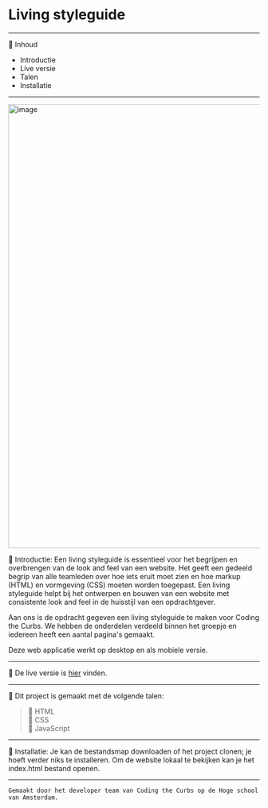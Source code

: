 # Living styleguide
_________________________________________________________________________________________________

:postal_horn: Inhoud

 * Introductie
 * Live versie
 * Talen
 * Installatie
_________________________________________________________________________________________________

<img width="888" alt="image" src="https://user-images.githubusercontent.com/60781257/202399681-62717b9e-cdda-43c3-8153-02099c947a34.png">


:postal_horn: Introductie: Een living styleguide is essentieel voor het begrijpen en overbrengen van de look and feel van een website. Het geeft een gedeeld begrip van alle teamleden over hoe iets eruit moet zien en hoe markup (HTML) en vormgeving (CSS) moeten worden toegepast. Een living styleguide helpt bij het ontwerpen en bouwen van een website met consistente look and feel in de huisstijl van een opdrachtgever.

Aan ons is de opdracht gegeven een living styleguide te maken voor Coding the Curbs. We hebben de onderdelen verdeeld binnen het groepje en iedereen heeft een aantal pagina's gemaakt.

Deze web applicatie werkt op desktop en als mobiele versie.
_________________________________________________________________________________________________

:postal_horn: De live versie is [hier](https://luukbrauckmann.github.io/look-and-feel-living-styleguide/) vinden.

_________________________________________________________________________________________________

:postal_horn: Dit project is gemaakt met de volgende talen:

> :triangular_flag_on_post: HTML<br>
> :triangular_flag_on_post: CSS<br>
> :triangular_flag_on_post: JavaScript<br>
_________________________________________________________________________________________________

:postal_horn: Installatie: Je kan de bestandsmap downloaden of het project clonen; je hoeft verder niks te installeren. Om de website lokaal te bekijken kan je het index.html bestand openen.
_________________________________________________________________________________________________

```
Gemaakt door het developer team van Coding the Curbs op de Hoge school van Amsterdam.
```
